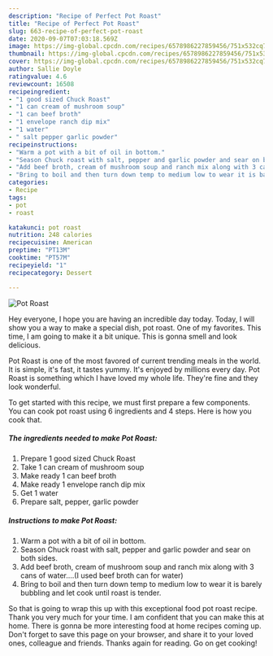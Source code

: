 ```yaml
---
description: "Recipe of Perfect Pot Roast"
title: "Recipe of Perfect Pot Roast"
slug: 663-recipe-of-perfect-pot-roast
date: 2020-09-07T07:03:18.569Z
image: https://img-global.cpcdn.com/recipes/6578986227859456/751x532cq70/pot-roast-recipe-main-photo.jpg
thumbnail: https://img-global.cpcdn.com/recipes/6578986227859456/751x532cq70/pot-roast-recipe-main-photo.jpg
cover: https://img-global.cpcdn.com/recipes/6578986227859456/751x532cq70/pot-roast-recipe-main-photo.jpg
author: Sallie Doyle
ratingvalue: 4.6
reviewcount: 16508
recipeingredient:
- "1 good sized Chuck Roast"
- "1 can cream of mushroom soup"
- "1 can beef broth"
- "1 envelope ranch dip mix"
- "1 water"
- " salt pepper garlic powder"
recipeinstructions:
- "Warm a pot with a bit of oil in bottom."
- "Season Chuck roast with salt, pepper and garlic powder and sear on both sides."
- "Add beef broth, cream of mushroom soup and ranch mix along with 3 cans of water....(I used beef broth can for water)"
- "Bring to boil and then turn down temp to medium low to wear it is barely bubbling and let cook until roast is tender."
categories:
- Recipe
tags:
- pot
- roast

katakunci: pot roast 
nutrition: 248 calories
recipecuisine: American
preptime: "PT13M"
cooktime: "PT57M"
recipeyield: "1"
recipecategory: Dessert

---
```



![Pot Roast](https://img-global.cpcdn.com/recipes/6578986227859456/751x532cq70/pot-roast-recipe-main-photo.jpg)

Hey everyone, I hope you are having an incredible day today. Today, I will show you a way to make a special dish, pot roast. One of my favorites. This time, I am going to make it a bit unique. This is gonna smell and look delicious.



Pot Roast is one of the most favored of current trending meals in the world. It is simple, it's fast, it tastes yummy. It's enjoyed by millions every day. Pot Roast is something which I have loved my whole life. They're fine and they look wonderful.


To get started with this recipe, we must first prepare a few components. You can cook pot roast using 6 ingredients and 4 steps. Here is how you cook that.

<!--inarticleads1-->

##### The ingredients needed to make Pot Roast:

1. Prepare 1 good sized Chuck Roast
1. Take 1 can cream of mushroom soup
1. Make ready 1 can beef broth
1. Make ready 1 envelope ranch dip mix
1. Get 1 water
1. Prepare  salt, pepper, garlic powder




<!--inarticleads2-->

##### Instructions to make Pot Roast:

1. Warm a pot with a bit of oil in bottom.
1. Season Chuck roast with salt, pepper and garlic powder and sear on both sides.
1. Add beef broth, cream of mushroom soup and ranch mix along with 3 cans of water....(I used beef broth can for water)
1. Bring to boil and then turn down temp to medium low to wear it is barely bubbling and let cook until roast is tender.




So that is going to wrap this up with this exceptional food pot roast recipe. Thank you very much for your time. I am confident that you can make this at home. There is gonna be more interesting food at home recipes coming up. Don't forget to save this page on your browser, and share it to your loved ones, colleague and friends. Thanks again for reading. Go on get cooking!
